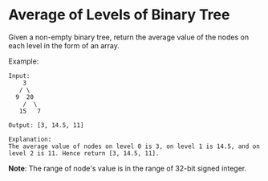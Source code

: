 # Average of Levels of Binary Tree

Given a non-empty binary tree, return the average value of the nodes on each level in the form of an array.

Example:
```
Input:
    3
   / \
  9  20
    /  \
   15   7
   
Output: [3, 14.5, 11]

Explanation:
The average value of nodes on level 0 is 3, on level 1 is 14.5, and on level 2 is 11. Hence return [3, 14.5, 11].
```

**Note**:
The range of node's value is in the range of 32-bit signed integer.
